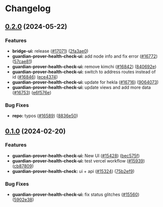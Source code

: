 # Changelog

## [0.2.0](https://github.com/taikoxyz/taiko-mono/compare/guardian-prover-health-check-ui-v0.1.0...guardian-prover-health-check-ui-v0.2.0) (2024-05-22)


### Features

* **bridge-ui:** release  ([#17071](https://github.com/taikoxyz/taiko-mono/issues/17071)) ([2fa3ae0](https://github.com/taikoxyz/taiko-mono/commit/2fa3ae0b2b2317a467709110c381878a3a9f8ec6))
* **guardian-prover-health-check-ui:** add node info and fix error ([#16772](https://github.com/taikoxyz/taiko-mono/issues/16772)) ([57cae81](https://github.com/taikoxyz/taiko-mono/commit/57cae8112a5c8ff6aaf4d593b87f036a4c86ea6b))
* **guardian-prover-health-check-ui:** remove kimchi ([#16842](https://github.com/taikoxyz/taiko-mono/issues/16842)) ([840692e](https://github.com/taikoxyz/taiko-mono/commit/840692ecf30d119eacbb6ad2f2f93e4b3b7dc74b))
* **guardian-prover-health-check-ui:** switch to address routes instead of id ([#16846](https://github.com/taikoxyz/taiko-mono/issues/16846)) ([ece4374](https://github.com/taikoxyz/taiko-mono/commit/ece4374c6c5f20e45f83d3b752ee9fca2dc60bc9))
* **guardian-prover-health-check-ui:** update for hekla ([#16716](https://github.com/taikoxyz/taiko-mono/issues/16716)) ([9064073](https://github.com/taikoxyz/taiko-mono/commit/90640735616c2fe36179cb69243740f9b6c4ab29))
* **guardian-prover-health-check-ui:** update views and add more data ([#16753](https://github.com/taikoxyz/taiko-mono/issues/16753)) ([e6f576e](https://github.com/taikoxyz/taiko-mono/commit/e6f576e09a0d0bcf79666ef2d92787d49a5086fa))


### Bug Fixes

* **repo:** typos ([#16589](https://github.com/taikoxyz/taiko-mono/issues/16589)) ([8836e50](https://github.com/taikoxyz/taiko-mono/commit/8836e5029d32ca3c7d45321a8e48910680626704))

## [0.1.0](https://github.com/taikoxyz/taiko-mono/compare/guardian-prover-health-check-ui-v0.1.0...guardian-prover-health-check-ui-v0.1.0) (2024-02-20)

### Features

- **guardian-prover-health-check-ui:** New UI ([#15428](https://github.com/taikoxyz/taiko-mono/issues/15428)) ([bec575f](https://github.com/taikoxyz/taiko-mono/commit/bec575f03a63e58969e8ee9a492ee7a600f807a3))
- **guardian-prover-health-check-ui:** test vercel workflow ([#15939](https://github.com/taikoxyz/taiko-mono/issues/15939)) ([cb87809](https://github.com/taikoxyz/taiko-mono/commit/cb878091fb8c9535e7c003995a1755e03d5950c3))
- **guardian-prover-health-check:** ui + api ([#15324](https://github.com/taikoxyz/taiko-mono/issues/15324)) ([75b2ef9](https://github.com/taikoxyz/taiko-mono/commit/75b2ef9f9ab9f9651a9d9d55e6bc0ad0fd8d4624))

### Bug Fixes

- **guardian-prover-health-check-ui:** fix status glitches ([#15560](https://github.com/taikoxyz/taiko-mono/issues/15560)) ([5902e38](https://github.com/taikoxyz/taiko-mono/commit/5902e3892225e63df88aa606abcc3e40f0249b6e))
